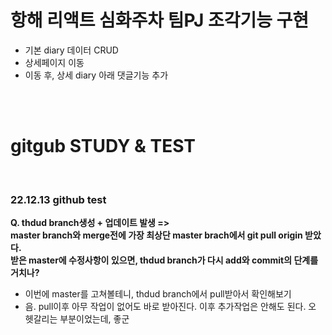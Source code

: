 # 항해 리액트 심화주차 팀PJ 조각기능 구현

- 기본 diary 데이터 CRUD
- 상세페이지 이동
- 이동 후, 상세 diary 아래 댓글기능 추가 
<br>
<br>

# gitgub STUDY & TEST

<br>

### 22.12.13 github test<br>
**Q. thdud branch생성 + 업데이트 발생 =>** <br>
**master branch와 merge전에 가장 최상단 master brach에서 git pull origin 받았다.**<br>
**받은 master에 수정사항이 있으면, thdud branch가 다시 add와 commit의 단계를 거치나?**<br>
- 이번에 master를 고쳐볼테니, thdud branch에서 pull받아서 확인해보기
- 음. pull이후 아무 작업이 없어도 바로 받아진다. 이후 추가작업은 안해도 된다. 오 헷갈리는 부분이었는데, 좋군 
